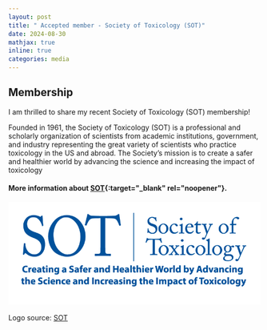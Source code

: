 ```yaml
---
layout: post
title: " Accepted member - Society of Toxicology (SOT)"
date: 2024-08-30
mathjax: true
inline: true
categories: media
---
```


## Membership

I am thrilled to share my recent  Society of Toxicology (SOT) membership!

Founded in 1961, the Society of Toxicology (SOT) is a professional and scholarly organization of scientists from academic institutions, government, and industry representing the great variety of scientists who practice toxicology in the US and abroad. 
The Society’s mission is to create a safer and healthier world by advancing the science and increasing the impact of toxicology

#### More information about [SOT](https://www.toxicology.org/){:target="_blank" rel="noopener"}.

<div class="image-container">
  <img class="Membership" src="/images/2024_08_30.png" alt="Membership">
</div>
<p class="caption">Logo source: <a href="https://www.toxicology.org/" target="_blank" rel="noopener">SOT</a></p>

<style>
    .a2a_kit {
        float: right; /* Float the div to the right */
        margin: 10px; /* Add some margin for spacing */
    }
</style>

<!-- AddToAny BEGIN -->
<div class="a2a_kit a2a_kit_size_32 a2a_default_style">
    <a class="a2a_dd" href="https://www.addtoany.com/share"></a>
    <a class="a2a_button_facebook"></a>
    <a class="a2a_button_linkedin"></a>
    <a class="a2a_button_x"></a>
    <a class="a2a_button_microsoft_teams"></a>
    <a class="a2a_button_whatsapp"></a>
    <a class="a2a_button_pinterest"></a>
    <a class="a2a_button_email"></a>
</div>
<script>
    var a2a_config = a2a_config || {};
    a2a_config.num_services = 12;
</script>
<script async src="https://static.addtoany.com/menu/page.js"></script>
<!-- AddToAny END -->
